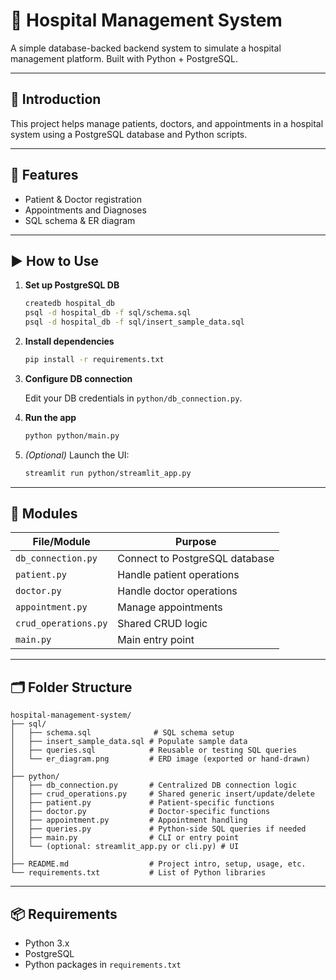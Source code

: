 # 🏥 Hospital Management System

A simple database-backed backend system to simulate a hospital management platform. Built with Python + PostgreSQL.

---

## 📘 Introduction

This project helps manage patients, doctors, and appointments in a hospital system using a PostgreSQL database and Python scripts.

---

## 🔧 Features

- Patient & Doctor registration
- Appointments and Diagnoses
- SQL schema & ER diagram

---

## ▶️ How to Use

1. **Set up PostgreSQL DB**
   ```bash
   createdb hospital_db
   psql -d hospital_db -f sql/schema.sql
   psql -d hospital_db -f sql/insert_sample_data.sql
   ```

2. **Install dependencies**
   ```bash
   pip install -r requirements.txt
   ```

3. **Configure DB connection**

   Edit your DB credentials in `python/db_connection.py`.

4. **Run the app**
   ```bash
   python python/main.py
   ```

5. *(Optional)* Launch the UI:
   ```bash
   streamlit run python/streamlit_app.py
   ```

---

## 🧩 Modules

| File/Module           | Purpose                        |
|----------------------|---------------------------------|
| `db_connection.py`   | Connect to PostgreSQL database |
| `patient.py`         | Handle patient operations      |
| `doctor.py`          | Handle doctor operations       |
| `appointment.py`     | Manage appointments            |
| `crud_operations.py` | Shared CRUD logic              |
| `main.py`            | Main entry point               |

---

## 🗂️ Folder Structure

```
hospital-management-system/
├── sql/
│   ├── schema.sql              # SQL schema setup
│   ├── insert_sample_data.sql # Populate sample data
│   ├── queries.sql            # Reusable or testing SQL queries
│   └── er_diagram.png         # ERD image (exported or hand-drawn)
│
├── python/
│   ├── db_connection.py       # Centralized DB connection logic
│   ├── crud_operations.py     # Shared generic insert/update/delete
│   ├── patient.py             # Patient-specific functions
│   ├── doctor.py              # Doctor-specific functions
│   ├── appointment.py         # Appointment handling
│   ├── queries.py             # Python-side SQL queries if needed
│   ├── main.py                # CLI or entry point
│   └── (optional: streamlit_app.py or cli.py) # UI
│
├── README.md                  # Project intro, setup, usage, etc.
└── requirements.txt           # List of Python libraries
```

---

## 📦 Requirements

- Python 3.x
- PostgreSQL
- Python packages in `requirements.txt`
